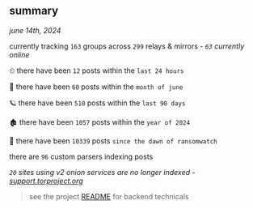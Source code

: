 
## summary
_june 14th, 2024_

currently tracking `163` groups across `299` relays & mirrors - _`63` currently online_

⏲ there have been `12` posts within the `last 24 hours`

🦈 there have been `60` posts within the `month of june`

🪐 there have been `510` posts within the `last 90 days`

🏚 there have been `1057` posts within the `year of 2024`

🦕 there have been `10339` posts `since the dawn of ransomwatch`

there are `96` custom parsers indexing posts

_`20` sites using v2 onion services are no longer indexed - [support.torproject.org](https://support.torproject.org/onionservices/v2-deprecation/)_

> see the project [README](https://github.com/joshhighet/ransomwatch#ransomwatch--) for backend technicals
